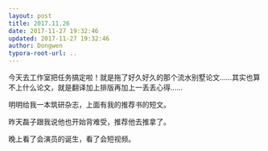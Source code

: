 ```yaml
---
layout: post
title: 2017.11.26
date: 2017-11-27 19:32:46
updated: 2017-11-27 19:32:46
author: Dongwen
typora-root-url: ..
---
```




今天去工作室把任务搞定啦！就是拖了好久好久的那个流水别墅论文……其实也算不上什么论文，就是翻译加上排版再加上一丢丢心得……

明明给我一本筑研杂志，上面有我的推荐书的短文。

昨天磊子跟我说他也开始背难受，推荐他去推拿了。

晚上看了会演员的诞生，看了会短视频。